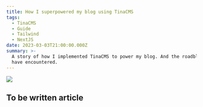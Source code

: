 ```yaml
---
title: How I superpowered my blog using TinaCMS
tags:
  - TinaCMS
  - Guide
  - Tailwind
  - NextJS
date: 2023-03-03T21:00:00.000Z
summary: >-
  A story of how I implemented TinaCMS to power my blog. And the roadblocks I
  have encountered.
---
```


![](/uploads/images/home/this.png)

## To be written article
